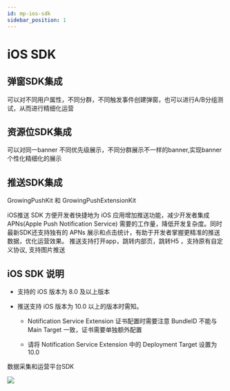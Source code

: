 ```yaml
---
id: mp-ios-sdk
sidebar_position: 1
---
```


# iOS SDK

## 弹窗SDK集成[](#dan-chuang-sdk-ji-cheng)

可以对不同用户属性，不同分群，不同触发事件创建弹窗，也可以进行A/B分组测试，从而进行精细化运营


## 资源位SDK集成[](#zi-yuan-wei-sdk-ji-cheng)

可以对同一banner 不同优先级展示，不同分群展示不一样的banner,实现banner个性化精细化的展示


## 推送SDK集成[](#tui-song-sdk-ji-cheng)

GrowingPushKit 和 GrowingPushExtensionKit

iOS推送 SDK 方便开发者快捷地为 iOS 应用增加推送功能，减少开发者集成 APNs(Apple Push Notification Service) 需要的工作量，降低开发复杂度。同时最新SDK还支持独有的 APNs 展示和点击统计，有助于开发者掌握更精准的推送数据，优化运营效果。 推送支持打开app，跳转内部页，跳转H5 ，支持原有自定义协议, 支持图片推送


## iOS SDK 说明[](#ios-sdk-shuo-ming)

* 支持的 iOS 版本为 8.0 及以上版本
    
* 推送支持 iOS 版本为 10.0 以上的版本时需知。
    
    * Notification Service Extension 证书配置时需要注意 BundleID 不能与 Main Target 一致，证书需要单独额外配置
        
    * 请将 Notification Service Extension 中的 Deployment Target 设置为 10.0

数据采集和运营平台SDK

![](https://gblobscdn.gitbook.com/assets%2F-M2qbZInaXgdm8kkNosp%2F-MCKWFmqIobKjBZoeCR7%2F-MCKWeFaGxaKUv5Pq9AU%2Fimage.png?alt=media&token=d9a8a91c-f963-4490-ad3c-9b874b810e28)
